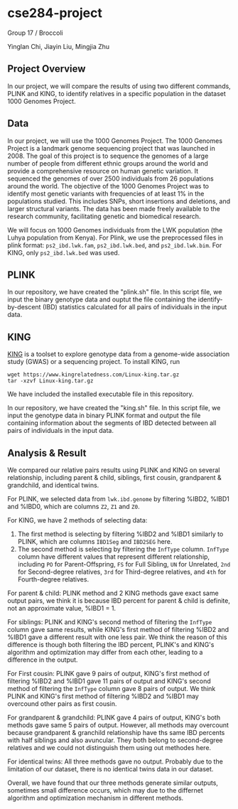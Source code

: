 # cse284-project
Group 17 / Broccoli

Yinglan Chi, Jiayin Liu, Mingjia Zhu

## Project Overview

In our project, we will compare the results of using two different commands, PLINK and KING, to identify relatives in a specific population in the dataset 1000 Genomes Project.

## Data

In our project, we will use the 1000 Genomes Project. The 1000 Genomes Project is a landmark genome sequencing project that was launched in 2008. The goal of this project is to sequence the genomes of a large number of people from different ethnic groups around the world and provide a comprehensive resource on human genetic variation. It sequenced the genomes of over 2500 individuals from 26 populations around the world. The objective of the 1000 Genomes Project was to identify most genetic variants with frequencies of at least 1% in the populations studied. This includes SNPs, short insertions and deletions, and larger structural variants. The data has been made freely available to the research community, facilitating genetic and biomedical research.

We will focus on 1000 Genomes individuals from the LWK population (the Luhya population from Kenya). For Plink, we use the preprocessed files in plink format: `ps2_ibd.lwk.fam`, `ps2_ibd.lwk.bed`, and `ps2_ibd.lwk.bim`. For KING, only `ps2_ibd.lwk.bed` was used.

## PLINK

In our repository, we have created the "plink.sh" file. In this script file, we input the binary genotype data and ouptut the file containing the identify-by-descent (IBD) statistics calculated for all pairs of individuals in the input data.

## KING

[KING](https://www.kingrelatedness.com/manual.shtml) is a toolset to explore genotype data from a genome-wide association study (GWAS) or a sequencing project. To install KING, run

```
wget https://www.kingrelatedness.com/Linux-king.tar.gz
tar -xzvf Linux-king.tar.gz
```

We have included the installed executable file in this repository.

In our repository, we have created the "king.sh" file. In this script file, we input the genotype data in binary PLINK format and output the file containing information about the segments of IBD detected between all pairs of individuals in the input data.

## Analysis & Result

We compared our relative pairs results using PLINK and KING on several relationship, including parent & child, siblings, first cousin, grandparent & grandchild, and identical twins.

For PLINK, we selected data from `lwk.ibd.genome` by filtering %IBD2, %IBD1 and %IBD0, which are columns `Z2`, `Z1` and `Z0`.

For KING, we have 2 methods of selecting data:

1. The first method is selecting by filtering %IBD2 and %IBD1 similarly to PLINK, which are columns `IBD1Seg` and `IBD2SEG` here.
2. The second method is selecting by filtering the `InfType` column. `InfType` column have different values that represent different relationship, including `PO` for Parent-Offspring, `FS` for Full Sibling, `UN` for Unrelated, `2nd` for Second-degree relatives, `3rd` for Third-degree relatives, and `4th` for Fourth-degree relatives.

For parent & child:
PLINK method and 2 KING methods gave exact same output pairs, we think it is because IBD percent for parent & child is definite, not an approximate value, %IBD1 = 1.

For siblings:
PLINK and KING's second method of filtering the `InfType` column gave same results, while KING's first method of filtering %IBD2 and %IBD1 gave a different result with one less pair. We think the reason of this difference is though both filtering the IBD percent, PLINK's and KING's algorithm and optimization may differ from each other, leading to a difference in the output.

For First cousin:
PLINK gave 9 pairs of output, KING's first method of filtering %IBD2 and %IBD1 gave 11 pairs of output and KING's second method of filtering the `InfType` column gave 8 pairs of output. We think PLINK and KING's first method of filtering %IBD2 and %IBD1 may overcound other pairs as first cousin.

For grandparent & grandchild:
PLINK gave 4 pairs of output, KING's both methods gave same 5 pairs of output. However, all methods may overcount because grandparent & granchild relationship have ths same IBD percents with half siblings and also avuncular. They both belong to second-degree relatives and we could not distinguish them using out methodes here.

For identical twins:
All three methods gave no output. Probably due to the limitation of our dataset, there is no identical twins data in our dataset.

Overall, we have found that our three methods generate similar outputs, sometimes small difference occurs, which may due to the differnet algorithm and optimization mechanism in different methods.
